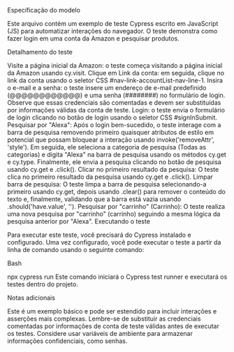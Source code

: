 Especificação do modelo

Este arquivo contém um exemplo de teste Cypress escrito em JavaScript (JS) para automatizar interações do navegador. O teste demonstra como fazer login em uma conta da Amazon e pesquisar produtos.

Detalhamento do teste

Visite a página inicial da Amazon: o teste começa visitando a página inicial da Amazon usando cy.visit.
Clique em Link da conta: em seguida, clique no link da conta usando o seletor CSS #nav-link-accountList-nav-line-1.
Insira o e-mail e a senha: o teste insere um endereço de e-mail predefinido (@@@@@@@@@@@@) e uma senha (########) no formulário de login. Observe que essas credenciais são comentadas e devem ser substituídas por informações válidas da conta de teste.
Login: o teste envia o formulário de login clicando no botão de login usando o seletor CSS #signInSubmit.
Pesquisar por "Alexa": Após o login bem-sucedido, o teste interage com a barra de pesquisa removendo primeiro quaisquer atributos de estilo em potencial que possam bloquear a interação usando invoke('removeAttr', 'style'). Em seguida, ele seleciona a categoria de pesquisa (Todas as categorias) e digita "Alexa" na barra de pesquisa usando os métodos cy.get e cy.type. Finalmente, ele envia a pesquisa clicando no botão de pesquisa usando cy.get e .click().
Clicar no primeiro resultado da pesquisa: O teste clica no primeiro resultado da pesquisa usando cy.get e .click().
Limpar barra de pesquisa: O teste limpa a barra de pesquisa selecionando-a primeiro usando cy.get, depois usando .clear() para remover o conteúdo do texto e, finalmente, validando que a barra está vazia usando .should('have.value', '').
Pesquisar por "carrinho" (Carrinho): O teste realiza uma nova pesquisa por "carrinho" (carrinho) seguindo a mesma lógica da pesquisa anterior por "Alexa".
Executando o teste

Para executar este teste, você precisará do Cypress instalado e configurado. Uma vez configurado, você pode executar o teste a partir da linha de comando usando o seguinte comando:

Bash

npx cypress run
Este comando iniciará o Cypress test runner e executará os testes dentro do projeto.

Notas adicionais

Este é um exemplo básico e pode ser estendido para incluir interações e asserções mais complexas.
Lembre-se de substituir as credenciais comentadas por informações de conta de teste válidas antes de executar os testes.
Considere usar variáveis ​​de ambiente para armazenar informações confidenciais, como senhas.
